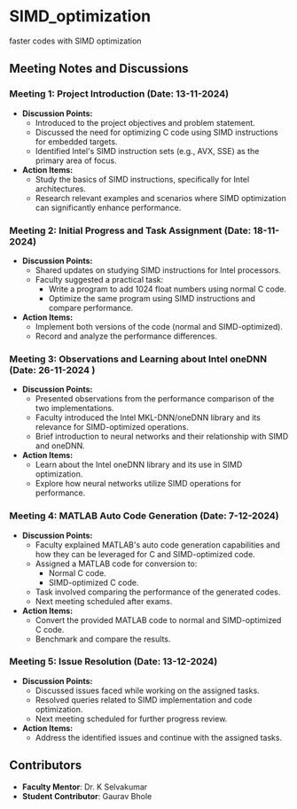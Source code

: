 # SIMD_optimization
faster codes with SIMD optimization

## Meeting Notes and Discussions

### **Meeting 1: Project Introduction (Date: 13-11-2024)**  
- **Discussion Points:**  
  - Introduced to the project objectives and problem statement.  
  - Discussed the need for optimizing C code using SIMD instructions for embedded targets.  
  - Identified Intel's SIMD instruction sets (e.g., AVX, SSE) as the primary area of focus.  
- **Action Items:**  
  - Study the basics of SIMD instructions, specifically for Intel architectures.  
  - Research relevant examples and scenarios where SIMD optimization can significantly enhance performance.  

### **Meeting 2: Initial Progress and Task Assignment (Date: 18-11-2024)**  
- **Discussion Points:**  
  - Shared updates on studying SIMD instructions for Intel processors.  
  - Faculty suggested a practical task:  
    - Write a program to add 1024 float numbers using normal C code.  
    - Optimize the same program using SIMD instructions and compare performance.  
- **Action Items:**  
  - Implement both versions of the code (normal and SIMD-optimized).  
  - Record and analyze the performance differences.  

### **Meeting 3: Observations and Learning about Intel oneDNN (Date: 26-11-2024 )**  
- **Discussion Points:**  
  - Presented observations from the performance comparison of the two implementations.  
  - Faculty introduced the Intel MKL-DNN/oneDNN library and its relevance for SIMD-optimized operations.  
  - Brief introduction to neural networks and their relationship with SIMD and oneDNN.  
- **Action Items:**  
  - Learn about the Intel oneDNN library and its use in SIMD optimization.  
  - Explore how neural networks utilize SIMD operations for performance.  

### **Meeting 4: MATLAB Auto Code Generation (Date: 7-12-2024)**  
- **Discussion Points:**  
  - Faculty explained MATLAB's auto code generation capabilities and how they can be leveraged for C and SIMD-optimized code.  
  - Assigned a MATLAB code for conversion to:  
    - Normal C code.  
    - SIMD-optimized C code.  
  - Task involved comparing the performance of the generated codes.  
  - Next meeting scheduled after exams.  
- **Action Items:**  
  - Convert the provided MATLAB code to normal and SIMD-optimized C code.  
  - Benchmark and compare the results.  

### **Meeting 5: Issue Resolution (Date: 13-12-2024)**  
- **Discussion Points:**  
  - Discussed issues faced while working on the assigned tasks.  
  - Resolved queries related to SIMD implementation and code optimization.  
  - Next meeting scheduled for further progress review.  
- **Action Items:**  
  - Address the identified issues and continue with the assigned tasks.

## Contributors
- **Faculty Mentor**: Dr. K Selvakumar
- **Student Contributor**: Gaurav Bhole
